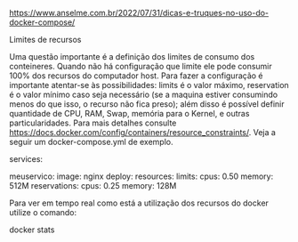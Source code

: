 https://www.anselme.com.br/2022/07/31/dicas-e-truques-no-uso-do-docker-compose/

Limites de recursos

Uma questão importante é a definição dos limites de consumo dos conteineres. Quando não há configuração que limite ele pode consumir 100% dos recursos do computador host. Para fazer a configuração é importante atentar-se às possibilidades: limits é o valor máximo, reservation é o valor mínimo caso seja necessário (se a maquina estiver consumindo menos do que isso, o recurso não fica preso); além disso é possível definir quantidade de CPU, RAM, Swap, memória para o Kernel, e outras particularidades. Para mais detalhes consulte https://docs.docker.com/config/containers/resource_constraints/. Veja a seguir um docker-compose.yml de exemplo.

 services:

  meuservico:
    image: nginx
    deploy:
        resources:
            limits:
              cpus: 0.50
              memory: 512M
            reservations:
              cpus: 0.25
              memory: 128M

Para ver em tempo real como está a utilização dos recursos do docker utilize o comando:

 docker stats 
